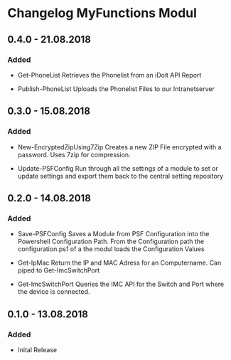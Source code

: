 ﻿# Changelog MyFunctions Modul

## 0.4.0 - 21.08.2018

### Added

- Get-PhoneList
  Retrieves the Phonelist from an  iDoit API Report

- Publish-PhoneList
  Uploads the Phonelist Files to our Intranetserver

## 0.3.0 - 15.08.2018

### Added

- New-EncryptedZipUsing7Zip
  Creates a new ZIP File encrypted with a password. Uses 7zip for compression.

- Update-PSFConfig
  Run through all the settings of a module to set or update settings and export
  them back to the central setting repository

## 0.2.0 - 14.08.2018

### Added

- Save-PSFConfig
  Saves a Module from PSF Configuration into the Powershell Configuration Path.
  From the Configuration path the configuration.ps1 of a the modul loads the Configuration Values

- Get-IpMac
  Return the IP and MAC Adress for an Computername. Can piped to Get-ImcSwitchPort

- Get-ImcSwitchPort
  Queries the IMC API for the Switch and Port where the device is connected.

## 0.1.0 - 13.08.2018

### Added

- Inital Release

